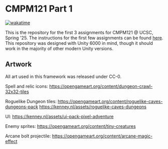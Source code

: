 # CMPM121 Part 1

[![wakatime](https://wakatime.com/badge/user/6c1b4d80-35ad-487a-a081-efc861c8d411/project/0af5b64f-3ba4-4ac0-b3d4-d487ac8ee09f.svg)](https://wakatime.com/badge/user/6c1b4d80-35ad-487a-a081-efc861c8d411/project/0af5b64f-3ba4-4ac0-b3d4-d487ac8ee09f)

This is the repository for the first 3 assignments for CMPM121 @ UCSC, Spring
'25. The instructions for the first few assignments can be found
[here](https://yawgmoth.github.io/CMPM121/assignments/infrastructure.html). This
repository was designed with Unity 6000 in mind, though it should work in the
majority of other modern Unity versions.

## Artwork

All art used in this framework was released under CC-0.

Spell and relic icons:
<https://opengameart.org/content/dungeon-crawl-32x32-tiles>

Roguelike Dungeon tiles:
<https://opengameart.org/content/roguelike-caves-dungeons-pack>
<https://kenney.nl/assets/roguelike-caves-dungeons>

UI: <https://kenney.nl/assets/ui-pack-pixel-adventure>

Enemy sprites: <https://opengameart.org/content/tiny-creatures>

Arcane bolt projectile: <https://opengameart.org/content/arcane-magic-effect>
